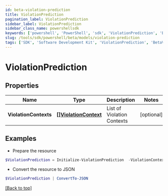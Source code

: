 ```yaml
---
id: beta-violation-prediction
title: ViolationPrediction
pagination_label: ViolationPrediction
sidebar_label: ViolationPrediction
sidebar_class_name: powershellsdk
keywords: ['powershell', 'PowerShell', 'sdk', 'ViolationPrediction', 'BetaViolationPrediction'] 
slug: /tools/sdk/powershell/beta/models/violation-prediction
tags: ['SDK', 'Software Development Kit', 'ViolationPrediction', 'BetaViolationPrediction']
---
```



# ViolationPrediction

## Properties

Name | Type | Description | Notes
------------ | ------------- | ------------- | -------------
**ViolationContexts** | [**[]ViolationContext**](violation-context) | List of Violation Contexts | [optional] 

## Examples

- Prepare the resource
```powershell
$ViolationPrediction = Initialize-ViolationPrediction  -ViolationContexts null
```

- Convert the resource to JSON
```powershell
$ViolationPrediction | ConvertTo-JSON
```


[[Back to top]](#) 


